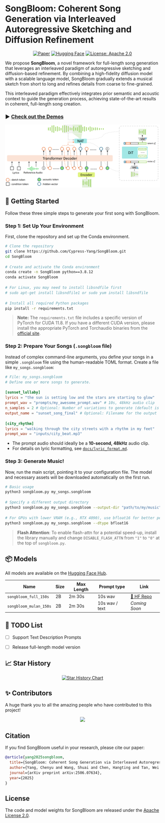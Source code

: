 
# SongBloom: Coherent Song Generation via Interleaved Autoregressive Sketching and Diffusion Refinement

<div align="center">

[![Paper](https://img.shields.io/badge/arXiv-2506.07634-b31b1b.svg)](https://arxiv.org/abs/2506.07634)
[![Hugging Face](https://img.shields.io/badge/%F0%9F%A4%97%20Hugging%20Face-Models-yellow)](https://huggingface.co/CypressYang/SongBloom)
[![License: Apache 2.0](https://img.shields.io/badge/License-Apache_2.0-blue.svg)](https://www.apache.org/licenses/LICENSE-2.0)

</div>

We propose **SongBloom**, a novel framework for full-length song generation that leverages an interleaved paradigm of autoregressive sketching and diffusion-based refinement. By combining a high-fidelity diffusion model with a scalable language model, SongBloom gradually extends a musical sketch from short to long and refines details from coarse to fine-grained.

This interleaved paradigm effectively integrates prior semantic and acoustic context to guide the generation process, achieving state-of-the-art results in coherent, full-length song creation.

### ▶️ [**Check out the Demos**](https://cypress-yang.github.io/SongBloom_demo/)

![SongBloom Architecture](docs/architecture.png)

## 🚀 Getting Started

Follow these three simple steps to generate your first song with SongBloom.

### Step 1: Set Up Your Environment

First, clone the repository and set up the Conda environment.

```bash
# Clone the repository
git clone https://github.com/Cypress-Yang/SongBloom.git
cd SongBloom

# Create and activate the Conda environment
conda create -n SongBloom python==3.8.12
conda activate SongBloom

# For Linux, you may need to install libsndfile first
# sudo apt-get install libsndfile1 or sudo yum install libsndfile

# Install all required Python packages
pip install -r requirements.txt
```
> **Note:** The `requirements.txt` file includes a specific version of PyTorch for CUDA 11.8. If you have a different CUDA version, please install the appropriate PyTorch and Torchaudio binaries from the [official site](https://pytorch.org/get-started/previous-versions/).


### Step 2: Prepare Your Songs (`.songbloom` file)

Instead of complex command-line arguments, you define your songs in a simple `.songbloom` file using the human-readable TOML format. Create a file like `my_songs.songbloom`:

```toml
# File: my_songs.songbloom
# Define one or more songs to generate.

[sunset_lullaby]
lyrics = "the sun is setting low and the stars are starting to glow"
prompt_wav = "prompts/my_awesome_prompt.wav" # 10s, 48kHz audio clip
n_samples = 2 # Optional: Number of variations to generate (default is 1)
output_name = "sunset_song_final" # Optional: Filename for the output

[city_rhythm]
lyrics = "walking through the city streets with a rhythm in my feet"
prompt_wav = "inputs/city_beat.mp3"
```
*   The prompt audio should ideally be a **10-second, 48kHz** audio clip.
*   For details on lyric formatting, see [`docs/lyric_format.md`](docs/lyric_format.md).

### Step 3: Generate Music!

Now, run the main script, pointing it to your configuration file. The model and necessary assets will be downloaded automatically on the first run.

```bash
# Basic usage
python3 songbloom.py my_songs.songbloom

# Specify a different output directory
python3 songbloom.py my_songs.songbloom --output-dir "path/to/my/music"

# For GPUs with lower VRAM (e.g., RTX 4090), use bfloat16 for better performance
python3 songbloom.py my_songs.songbloom --dtype bfloat16
```
> **Flash Attention**: To enable flash-attn for a potential speed-up, install the library manually and change `DISABLE_FLASH_ATTN` from `"1"` to `"0"` at the top of `songbloom.py`.


## 📦 Models

All models are available on the [Hugging Face Hub](https://huggingface.co/CypressYang/SongBloom).

| Name                 | Size | Max Length | Prompt type | Link                                         |
| -------------------- | ---- | ---------- | ----------- | -------------------------------------------- |
| `songbloom_full_150s`  | 2B   | 2m 30s     | 10s wav     | [🤗 HF Repo](https://huggingface.co/CypressYang/SongBloom) |
| `songbloom_mulan_150s` | 2B   | 2m 30s     | 10s wav / text | *Coming Soon*                                |

## 📝 TODO List

- [ ] Support Text Description Prompts
- [ ] Release full-length model version


## 📈 Star History

<div align="center">

[![Star History Chart](https://api.star-history.com/svg?repos=Cypress-Yang/SongBloom&type=Date)](https://star-history.com/#Cypress-Yang/SongBloom&Date)

</div>

## ✨ Contributors

A huge thank you to all the amazing people who have contributed to this project!

<div align="center">

<a href="https://github.com/Cypress-Yang/SongBloom/graphs/contributors">
  <img src="https://contrib.rocks/image?repo=Cypress-Yang/SongBloom" />
</a>

</div>

## Citation

If you find SongBloom useful in your research, please cite our paper:

```bibtex
@article{yang2025songbloom,
  title={SongBloom: Coherent Song Generation via Interleaved Autoregressive Sketching and Diffusion Refinement},
  author={Yang, Chenyu and Wang, Shuai and Chen, Hangting and Tan, Wei and Yu, Jianwei and Li, Haizhou},
  journal={arXiv preprint arXiv:2506.07634},
  year={2025}
}
```

## License

The code and model weights for SongBloom are released under the [Apache License 2.0](https://www.apache.org/licenses/LICENSE-2.0).